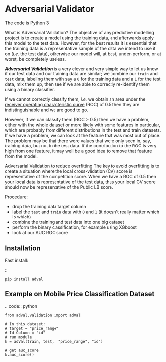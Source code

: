 
Adversarial Validator
==============================

The code is Python 3

What is Adversarial Validation?
The objective of any predictive modelling project is to create a model using the training data, 
and afterwards apply this model to the test data. 
However, for the best results it is essential that 
the training data is a representative sample of the data 
we intend to use it on (*i.e.* the test data), 
otherwise our model will, at best, under-perform, or at worst, be completely useless.   

***Adversarial Validation*** is a very clever and 
very simple way to let us know if our test data and our training data are similar; 
we combine our `train` and `test` data, 
labeling them with say a `0` for the training data and a `1` for the test data, 
mix them up, then see if we are able to correctly re-identify them using a binary classifier.

If we cannot correctly classify them, *i.e.* we obtain an area under the 
[receiver operating characteristic curve](https://en.wikipedia.org/wiki/Receiver_operating_characteristic) (ROC) 
of 0.5 then they are indistinguishable and we are good to go.

However, if we can classify them (ROC > 0.5) then we have a problem, 
either with the whole dataset or more likely with some features in particular, 
which are probably from  different distributions in the test and train datasets.
If we have a problem, 
we can look at the feature that was most out of place. 
The problem may be that there were values that were only seen in, 
say, training data, but not in the test data. 
If the contribution to the ROC is very high from one feature, 
it may well be a good idea to remove that feature from the model.


Adversarial Validation to reduce overfitting
The key to avoid overfitting is to create a situation 
where the local cross-vlidation (CV) score is representative of the competition score. 
When we have a ROC of 0.5 then your local data is representative of the test data, 
thus your local CV score should now be representative of the Public LB score.

Procedure:

- drop the training data target column 
- label the `test` and `train` data with `0` and `1` (it doesn't really matter which is which)
- combine the training and test data into one big dataset
- perform the binary classification, for example using XGboost
- look at our AUC ROC score

Installation
------------------------

Fast install:

::

    pip install adval

Example on Mobile Price Classification Dataset
--------------------------------------------------------------------------------

.. code:: python

    from adval.validation import adVal 
    
    # In this dataset: 
    # target = "price_range"
    # Id Column = "id"
    # run module
    k = adVal(train, test,  "price_range", "id")

    # get auc_score
    k.auc_score()
    

